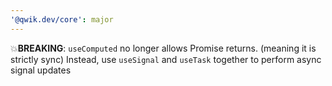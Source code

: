 ```yaml
---
'@qwik.dev/core': major
---
```


💥**BREAKING**: `useComputed` no longer allows Promise returns. (meaning it is strictly sync) Instead, use `useSignal` and `useTask` together to perform async signal updates
